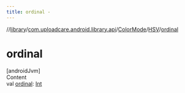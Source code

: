 ```yaml
---
title: ordinal -
---
```

//[library](../../../index.md)/[com.uploadcare.android.library.api](../../index.md)/[ColorMode](../index.md)/[HSV](index.md)/[ordinal](ordinal.md)



# ordinal  
[androidJvm]  
Content  
val [ordinal](ordinal.md): [Int](https://kotlinlang.org/api/latest/jvm/stdlib/kotlin/-int/index.html)  



